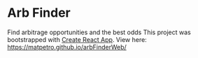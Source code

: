 # Arb Finder

Find arbitrage opportunities and the best odds
This project was bootstrapped with [Create React App](https://github.com/facebook/create-react-app).
View here:  https://matpetro.github.io/arbFinderWeb/
